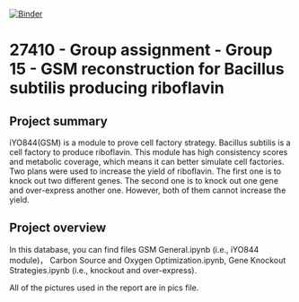 [![Binder](https://mybinder.org/badge_logo.svg)](https://mybinder.org/v2/gh/27410/[PUT-YOUR-REPOSITORY-HERE]/main)

# 27410 - Group assignment - Group 15 - GSM reconstruction for Bacillus subtilis producing riboflavin

## Project summary 
iYO844(GSM) is a module to prove cell factory strategy. Bacillus subtilis is a cell factory to produce riboflavin. This module has high consistency scores and metabolic coverage, which means it can better simulate cell factories. Two plans were used to increase the yield of riboflavin. The first one is to knock out two different genes. The second one is to knock out one gene and over-express another one. However, both of them cannot increase the yield.

## Project overview
In this database, you can find files GSM General.ipynb (i.e., iYO844 module)， Carbon Source and Oxygen Optimization.ipynb, Gene Knockout Strategies.ipynb (i.e., knockout and over-express).

All of the pictures used in the report are in pics file.


